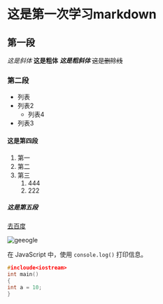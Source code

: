 # 这是第一次学习markdown
## 第一段
*这是斜体*
**这是粗体**
***这是粗斜体***
~~这是删除线~~


### 第二段
* 列表
* 列表2
    - 列表4
* 列表3

#### 这是第四段
1. 第一
2. 第二
3. 第三
    1. 444
    2. 222

##### 这是第五段
[去百度](www.baidu.com "这是去百度")

![geeogle](https://github.githubassets.com/images/modules/logos_page/GitHub-Mark.png "GitHub 图标")

在 JavaScript 中，使用 `console.log()` 打印信息。

```c++
#incloude<iostream>
int main()
{
int a = 10;
}
```





